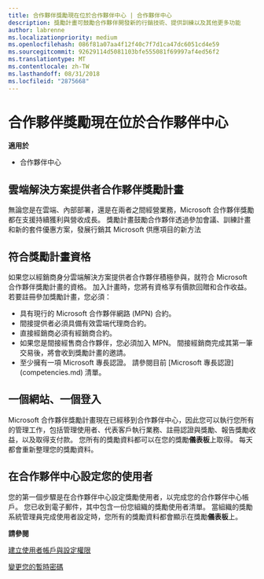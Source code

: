 ```yaml
---
title: 合作夥伴獎勵現在位於合作夥伴中心 | 合作夥伴中心
description: 獎勵計畫可鼓勵合作夥伴開發新的行銷技術、提供訓練以及其他更多功能
author: labrenne
ms.localizationpriority: medium
ms.openlocfilehash: 086f81a07aa4f12f40c7f7d1ca47dc6051cd4e59
ms.sourcegitcommit: 92629114d5081103bfe555081f69997af4ed56f2
ms.translationtype: MT
ms.contentlocale: zh-TW
ms.lasthandoff: 08/31/2018
ms.locfileid: "2875668"
---
```

# <a name="partner-incentives-is-now-on-partner-center"></a>合作夥伴獎勵現在位於合作夥伴中心 

**適用於**

-  合作夥伴中心

## <a name="the-csp-partner-incentives-program"></a>雲端解決方案提供者合作夥伴獎勵計畫

無論您是在雲端、內部部署，還是在兩者之間經營業務，Microsoft 合作夥伴獎勵都在支援持續獲利與營收成長。 獎勵計畫鼓勵合作夥伴透過參加會議、訓練計畫和新的套件優惠方案，發展行銷其 Microsoft 供應項目的新方法 

## <a name="qualify-for-the-incentives-program"></a>符合獎勵計畫資格

如果您以經銷商身分雲端解決方案提供者合作夥伴積極參與，就符合 Microsoft 合作夥伴獎勵計畫的資格。
加入計畫時，您將有資格享有價款回贈和合作收益。 若要註冊參加獎勵計畫，您必須： 
-   具有現行的 Microsoft 合作夥伴網路 (MPN) 合約。  
-   間接提供者必須具備有效雲端代理商合約。
-   直接經銷商必須有經銷商合約。
-   如果您是間接經售商合作夥伴，您必須加入 MPN。 間接經銷商完成其第一筆交易後，將會收到獎勵計畫的邀請。 
-   至少擁有一項 Microsoft 專長認證。 請參閱目前 [Microsoft 專長認證] (competencies.md) 清單。

## <a name="one-site-one-log-on"></a>一個網站、一個登入

Microsoft 合作夥伴獎勵計畫現在已經移到合作夥伴中心，因此您可以執行您所有的管理工作，包括管理使用者、代表客戶執行業務、註冊認證與獎勵、報告獎勵收益，以及取得支付款。 您所有的獎勵資料都可以在您的獎勵**儀表板**上取得。 每天都會重新整理您的獎勵資料。
 
## <a name="set-your-users-up-in-partner-center"></a>在合作夥伴中心設定您的使用者
 
您的第一個步驟是在合作夥伴中心設定獎勵使用者，以完成您的合作夥伴中心帳戶。 您已收到電子郵件，其中包含一份您組織的獎勵使用者清單。 當組織的獎勵系統管理員完成使用者設定時，您所有的獎勵資料都會顯示在獎勵**儀表板**上。

**請參閱**

[建立使用者帳戶與設定權限](create-user-accounts-and-set-permissions.md)

[變更您的暫時密碼](change-your-temporary-password.md)

